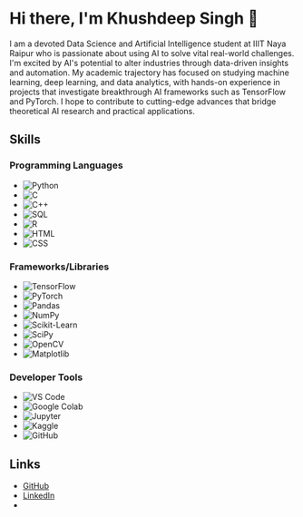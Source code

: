 # Hi there, I'm Khushdeep Singh 👋



I am a devoted Data Science and Artificial Intelligence student at IIIT Naya Raipur who is passionate about using AI to solve vital real-world challenges. I'm excited by AI's potential to alter industries through data-driven insights and automation. My academic trajectory has focused on studying machine learning, deep learning, and data analytics, with hands-on experience in projects that investigate breakthrough AI frameworks such as TensorFlow and PyTorch. I hope to contribute to cutting-edge advances that bridge theoretical AI research and practical applications.

## Skills

### Programming Languages
- <img src="https://img.shields.io/badge/-Python-black?style=flat-square&logo=python" alt="Python">
- <img src="https://img.shields.io/badge/-C-black?style=flat-square&logo=c" alt="C">
- <img src="https://img.shields.io/badge/-C++-black?style=flat-square&logo=c%2B%2B" alt="C++">
- <img src="https://img.shields.io/badge/-SQL-black?style=flat-square&logo=sql" alt="SQL">
- <img src="https://img.shields.io/badge/-R-black?style=flat-square&logo=r" alt="R">
- <img src="https://img.shields.io/badge/-HTML-black?style=flat-square&logo=html5" alt="HTML">
- <img src="https://img.shields.io/badge/-CSS-black?style=flat-square&logo=css3" alt="CSS">

### Frameworks/Libraries
- <img src="https://img.shields.io/badge/-TensorFlow-black?style=flat-square&logo=tensorflow" alt="TensorFlow">
- <img src="https://img.shields.io/badge/-PyTorch-black?style=flat-square&logo=pytorch" alt="PyTorch">
- <img src="https://img.shields.io/badge/-Pandas-black?style=flat-square&logo=pandas" alt="Pandas">
- <img src="https://img.shields.io/badge/-NumPy-black?style=flat-square&logo=numpy" alt="NumPy">
- <img src="https://img.shields.io/badge/-Scikit--Learn-black?style=flat-square&logo=scikit-learn" alt="Scikit-Learn">
- <img src="https://img.shields.io/badge/-SciPy-black?style=flat-square&logo=scipy" alt="SciPy">
- <img src="https://img.shields.io/badge/-OpenCV-black?style=flat-square&logo=opencv" alt="OpenCV">
- <img src="https://img.shields.io/badge/-Matplotlib-black?style=flat-square&logo=matplotlib" alt="Matplotlib">

### Developer Tools
- <img src="https://img.shields.io/badge/-VS%20Code-black?style=flat-square&logo=visual-studio-code" alt="VS Code">
- <img src="https://img.shields.io/badge/-Google%20Colab-black?style=flat-square&logo=google-colab" alt="Google Colab">
- <img src="https://img.shields.io/badge/-Jupyter-black?style=flat-square&logo=jupyter" alt="Jupyter">
- <img src="https://img.shields.io/badge/-Kaggle-black?style=flat-square&logo=kaggle" alt="Kaggle">
- <img src="https://img.shields.io/badge/-GitHub-black?style=flat-square&logo=github" alt="GitHub">




## Links
- [GitHub](https://github.com/KHUSHDEEP-17)
- [LinkedIn](https://www.linkedin.com/in/khushdeep-singh-5560b9252/)
- 
